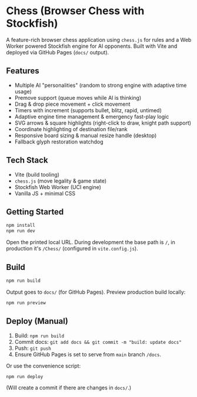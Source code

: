 
# Chess (Browser Chess with Stockfish)

A feature-rich browser chess application using `chess.js` for rules and a Web Worker powered Stockfish engine for AI opponents. Built with Vite and deployed via GitHub Pages (`docs/` output).

## Features
- Multiple AI "personalities" (random to strong engine with adaptive time usage)
- Premove support (queue moves while AI is thinking)
- Drag & drop piece movement + click movement
- Timers with increment (supports bullet, blitz, rapid, untimed)
- Adaptive engine time management & emergency fast-play logic
- SVG arrows & square highlights (right-click to draw, knight path support)
- Coordinate highlighting of destination file/rank
- Responsive board sizing & manual resize handle (desktop)
- Fallback glyph restoration watchdog

## Tech Stack
- Vite (build tooling)
- `chess.js` (move legality & game state)
- Stockfish Web Worker (UCI engine)
- Vanilla JS + minimal CSS

## Getting Started
```bash
npm install
npm run dev
```
Open the printed local URL. During development the base path is `/`, in production it's `/Chess/` (configured in `vite.config.js`).

## Build
```bash
npm run build
```
Output goes to `docs/` (for GitHub Pages). Preview production build locally:
```bash
npm run preview
```

## Deploy (Manual)
1. Build: `npm run build`
2. Commit docs: `git add docs && git commit -m "build: update docs"`
3. Push: `git push`
4. Ensure GitHub Pages is set to serve from `main` branch `/docs`.

Or use the convenience script:
```bash
npm run deploy
```
(Will create a commit if there are changes in `docs/`.)
